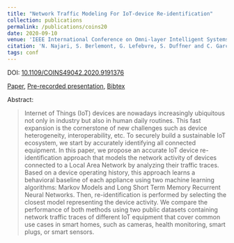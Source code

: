 ```yaml
---
title: "Network Traffic Modeling For IoT-device Re-identification"
collection: publications
permalink: /publications/coins20
date: 2020-09-10
venue: 'IEEE International Conference on Omni-layer Intelligent Systems'
citation: 'N. Najari, S. Berlemont, G. Lefebvre, S. Duffner and C. Garcia, "Network Traffic Modeling For IoT-device Re-identification," 2020 International Conference on Omni-layer Intelligent Systems (COINS), 2020.' [Paper](https://ieeexplore.ieee.org/document/9191376), [Pre-recorded presentation](https://youtu.be/6X-NsWUzPEU), [Bibtex](https://naji-najari.github.io/bib/coins20.txt)
tags: conf
---
```

DOI: [10.1109/COINS49042.2020.9191376](10.1109/COINS49042.2020.9191376)

[Paper](https://ieeexplore.ieee.org/document/9191376), [Pre-recorded presentation](https://youtu.be/6X-NsWUzPEU), [Bibtex](https://naji-najari.github.io/bib/coins20.txt)

Abstract:
> Internet of Things (IoT) devices are nowadays increasingly ubiquitous not only in industry but also in human daily routines. This fast expansion is the cornerstone of new challenges such as device heterogeneity, interoperability, etc. To securely build a sustainable IoT ecosystem, we start by accurately identifying all connected equipment. In this paper, we propose an accurate IoT device re-identification approach that models the network activity of devices connected to a Local Area Network by analyzing their traffic traces. Based on a device operating history, this approach learns a behavioral baseline of each appliance using two machine learning algorithms: Markov Models and Long Short Term Memory Recurrent Neural Networks. Then, re-identification is performed by selecting the closest model representing the device activity. We compare the performance of both methods using two public datasets containing network traffic traces of different IoT equipment that cover common use cases in smart homes, such as cameras, health monitoring, smart plugs, or smart sensors.

